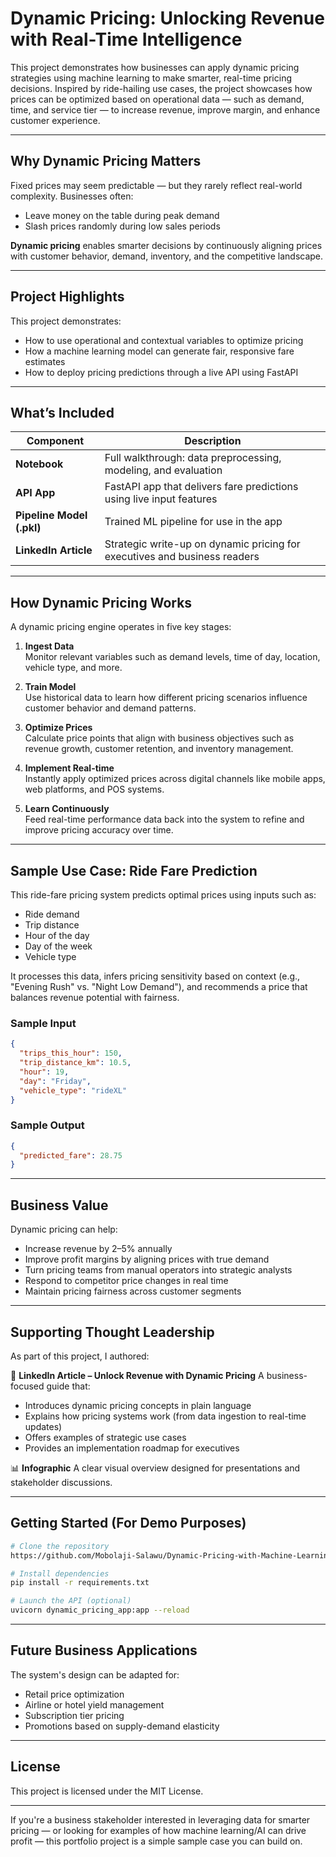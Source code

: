 # Dynamic Pricing: Unlocking Revenue with Real-Time Intelligence

This project demonstrates how businesses can apply dynamic pricing strategies using machine learning to make smarter, real-time pricing decisions. Inspired by ride-hailing use cases, the project showcases how prices can be optimized based on operational data — such as demand, time, and service tier — to increase revenue, improve margin, and enhance customer experience.

---

## Why Dynamic Pricing Matters

Fixed prices may seem predictable — but they rarely reflect real-world complexity. Businesses often:

* Leave money on the table during peak demand
* Slash prices randomly during low sales periods

**Dynamic pricing** enables smarter decisions by continuously aligning prices with customer behavior, demand, inventory, and the competitive landscape.

---

## Project Highlights

This project demonstrates:

* How to use operational and contextual variables to optimize pricing
* How a machine learning model can generate fair, responsive fare estimates
* How to deploy pricing predictions through a live API using FastAPI

---

## What’s Included

| Component                 | Description                                                               |
| ------------------------- | ------------------------------------------------------------------------- |
| **Notebook**              | Full walkthrough: data preprocessing, modeling, and evaluation            |
| **API App**               | FastAPI app that delivers fare predictions using live input features      |
| **Pipeline Model (.pkl)** | Trained ML pipeline for use in the app                                    |
| **LinkedIn Article**      | Strategic write-up on dynamic pricing for executives and business readers |

---

## How Dynamic Pricing Works

A dynamic pricing engine operates in five key stages:

1. **Ingest Data**  
   Monitor relevant variables such as demand levels, time of day, location, vehicle type, and more.

2. **Train Model**  
   Use historical data to learn how different pricing scenarios influence customer behavior and demand patterns.

3. **Optimize Prices**  
   Calculate price points that align with business objectives such as revenue growth, customer retention, and inventory management.

4. **Implement Real-time**  
   Instantly apply optimized prices across digital channels like mobile apps, web platforms, and POS systems.

5. **Learn Continuously**  
   Feed real-time performance data back into the system to refine and improve pricing accuracy over time.

---

## Sample Use Case: Ride Fare Prediction

This ride-fare pricing system predicts optimal prices using inputs such as:

* Ride demand
* Trip distance
* Hour of the day
* Day of the week
* Vehicle type

It processes this data, infers pricing sensitivity based on context (e.g., "Evening Rush" vs. "Night Low Demand"), and recommends a price that balances revenue potential with fairness.

### Sample Input

```json
{
  "trips_this_hour": 150,
  "trip_distance_km": 10.5,
  "hour": 19,
  "day": "Friday",
  "vehicle_type": "rideXL"
}
```

### Sample Output

```json
{
  "predicted_fare": 28.75
}
```

---

## Business Value

Dynamic pricing can help:

* Increase revenue by 2–5% annually
* Improve profit margins by aligning prices with true demand
* Turn pricing teams from manual operators into strategic analysts
* Respond to competitor price changes in real time
* Maintain pricing fairness across customer segments

---

## Supporting Thought Leadership

As part of this project, I authored:

🔗 **LinkedIn Article – Unlock Revenue with Dynamic Pricing**
A business-focused guide that:

* Introduces dynamic pricing concepts in plain language
* Explains how pricing systems work (from data ingestion to real-time updates)
* Offers examples of strategic use cases
* Provides an implementation roadmap for executives

📊 **Infographic**
A clear visual overview designed for presentations and stakeholder discussions.

---

## Getting Started (For Demo Purposes)

```bash
# Clone the repository
https://github.com/Mobolaji-Salawu/Dynamic-Pricing-with-Machine-Learning.git

# Install dependencies
pip install -r requirements.txt

# Launch the API (optional)
uvicorn dynamic_pricing_app:app --reload
```

---

## Future Business Applications

The system's design can be adapted for:

* Retail price optimization
* Airline or hotel yield management
* Subscription tier pricing
* Promotions based on supply-demand elasticity

-----

## License

This project is licensed under the MIT License.

---

If you're a business stakeholder interested in leveraging data for smarter pricing — or looking for examples of how machine learning/AI can drive profit — this portfolio project is a simple sample case you can build on.
